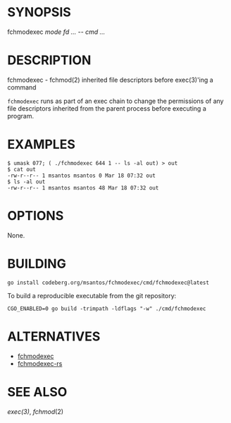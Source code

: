 # SYNOPSIS

fchmodexec *mode* *fd* *...* -- *cmd* *...*

# DESCRIPTION

fchmodexec - fchmod(2) inherited file descriptors before exec(3)'ing
a command

`fchmodexec` runs as part of an exec chain to change the permissions of
any file descriptors inherited from the parent process before executing
a program.

# EXAMPLES

```
$ umask 077; ( ./fchmodexec 644 1 -- ls -al out) > out
$ cat out
-rw-r--r-- 1 msantos msantos 0 Mar 18 07:32 out
$ ls -al out
-rw-r--r-- 1 msantos msantos 48 Mar 18 07:32 out
```

# OPTIONS

None.

# BUILDING

```
go install codeberg.org/msantos/fchmodexec/cmd/fchmodexec@latest
```

To build a reproducible executable from the git repository:

```
CGO_ENABLED=0 go build -trimpath -ldflags "-w" ./cmd/fchmodexec
```

# ALTERNATIVES

- [fchmodexec](https://github.com/msantos/fchmodexec)
- [fchmodexec-rs](https://github.com/msantos/fchmodexec-rs)

# SEE ALSO

*exec(3)*, *fchmod*(2)
